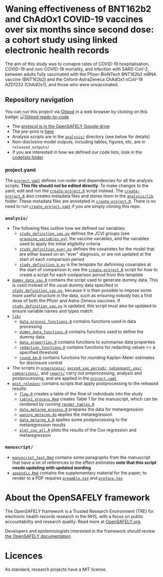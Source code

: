 # Waning effectiveness of BNT162b2 and ChAdOx1 COVID-19 vaccines over six months since second dose: a cohort study using linked electronic health records

The aim of this study was to comapre rates of COVID-19 hospitalisation, COVID-19 and non-COVID-19 mortality, and infection with SARS-CoV-2, between adults fully vaccinated with the Pfizer-BioNTech BNT162b2 mRNA vaccine (BNT162b2) and the Oxford-AstraZeneca ChAdOx1 nCoV-19 AZD1222 (ChAdOx1), and those who were unvaccinated.

## Repository navigation

You can run this project via [Gitpod](https://gitpod.io) in a web browser by clicking on this badge: [![Gitpod ready-to-code](https://img.shields.io/badge/Gitpod-ready--to--code-908a85?logo=gitpod)](https://gitpod.io/#https://github.com/opensafely/covid-ve-change-over-time)

* The [protocol is in the OpenSAFELY Google drive]()
* The pre-print is [here](https://www.medrxiv.org/content/10.1101/2022.03.23.22272804v1)
* Analysis scripts are in the [`analysis/`](./analysis) directory (see below for details)
* Non-disclosive model outputs, including tables, figures, etc, are in `released_outputs/`
* If you are interested in how we defined our code lists, look in the [codelists folder](./codelists/)

### project.yaml
The [`project.yaml`](./project.yaml) defines run-order and dependencies for all the analysis scripts. 
**This file should *not* be edited directly**. To make changes to the yaml, edit and run the [`create-project.R`](./create-project.R) script instead.
The [`create-project.R`](./create-project.R) also creates metadata files and stores them in the [`analysis/lib`](./analysis/lib) folder.
These metadata files are annotated in [`create-project.R`](./create-project.R).
There is no need to run [`create_project.yaml`](./create_project.R) if you are simply cloning this repo.

### `analysis/`

* The following files outline how we defined our variables:
  * [`study_definition_vax.py`](analysis/study_definition_vax.py) defines the JCVI groups (see [`grouping_variables.py`](analysis/grouping_variables.py)), the vaccine vairables, and the vairables used to apply the initial eligibility criteria
  * [`study_definition_ever.py`](analysis/study_definition_ever.py) defines the covairates for the model that are either based on an "ever" diagnosis, or are not updated at the start of each comparison period
  * [`study_definition_k.py`](analysis/study_definition_k.py) is the template for definining covariates at the start of comparison *k*; see the [`create-project.R`](./create-project.R) script for how to create a script for each comparison period from this template
* [`dummy_data_vax.R`](analysis/dummy_data_vax.R) contains the script used to generate dummy data. This is used instead of the usual dummy data specified in [`study_definition_vax.py`](analysis/study_definition_vax.py), because it is then possible to impose some more useful structure in the data, such as ensuring nobody has a first dose of both the Pfizer and Astra-Zeneca vaccines. If [`study_definition_vax.py`](analysis/study_definition_vax.py) is updated, this script must also be updated to ensure variable names and types match.
* [`lib/`](./analysis/lib)
  * [`data_process_functions.R`](analysis/lib/data_process_functions.R) contains functions used in data processing
  * [`dummy_data_functions.R`](analysis/lib/dummy_data_functions.R) contains functions used to define the dummy data
  * [`data_properties.R`](analysis/lib/data_properties.R) contains functions to summarise data properties
  * [`redaction_functions.R`](analysis/lib/redaction_functions.R) contains functions for redacting values <= a specified threshold
  * [`round_km.R`](analysis/lib/round_km.R) contains functions for rounding Kaplan-Meier estimates for disclosure control
* The scripts in [`preprocess/`](.analysis/preprocess), [`second_vax_period/`](./analysis/second_vax_period), [`subsequent_vax/`](./analysis/subsequent_vax), [`comparisons/`](./analysis/comparisons), and [`report/`](./analysis/report) carry out preprocessing, analysis and postprocessing, and are applied in the [`project.yaml`](./project.yaml)
* [`post_release/`](./analysis/post_release) contains scripts that apply postprocessing to the released results:
  * [`flow.R`](analysis/post_release/flow.R) creates a table of the flow of individuals into the study
  * [`table1_process.Rmd`](analysis/post_release/table1_process.Rmd) creates Table 1 for the manuscript, which can be rendered by running [`render_tables.R`](analysis/post_release/render_tables.R)
  * [`data_metareg_process.R`](analysis/post_release/data_metareg_process.R) prepares the data for metaregression
  * [`waning_metareg.do`](analysis/post_release/waning_metareg.do) applies the metaregression
  * [`data_metareg_k.R`](analysis/post_release/data_metareg_k.R) applies some postprocessing to the metaregression results
  * [`plot_cox_all.R`](analysis/post_release/plot_cox_all.R) plots the results of the Cox regression and metaregression

### `manuscript/`

* [`manuscript_text.Rmd`](manuscript/manuscript_text.Rmd) contains some paragraphs from the manuscript that have a lot of references to the effect estimates **note that this script needs updating with updated wording**
* [`appendix.Rmd`](manuscript/appendix.Rmd) contains the supplementary material for the paper; to render to a PDF requires [`preamble.tex`](manuscript/preamble.tex) and [`preface.tex`](manuscript/preface.tex)

# About the OpenSAFELY framework

The OpenSAFELY framework is a Trusted Research Environment (TRE) for electronic
health records research in the NHS, with a focus on public accountability and
research quality. Read more at [OpenSAFELY.org](https://opensafely.org).

Developers and epidemiologists interested in the framework should review [the OpenSAFELY documentation](https://docs.opensafely.org)

# Licences
As standard, research projects have a MIT license. 
